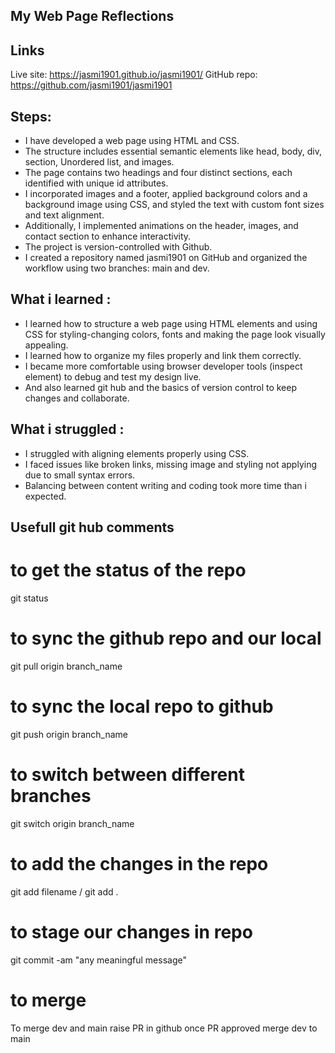 ## My Web Page Reflections

## Links

Live site: https://jasmi1901.github.io/jasmi1901/
GitHub repo: https://github.com/jasmi1901/jasmi1901

## Steps:

- I have developed a web page using HTML and CSS. 
- The structure includes essential semantic elements like head, body, div, section, Unordered list, and images.
- The page contains two headings and four distinct sections, each identified with unique id attributes.
- I incorporated images and a footer, applied background colors and a background image using CSS, and styled the text 
   with custom font  sizes and text alignment. 
- Additionally, I implemented animations on the header, images, and contact section to enhance interactivity.
- The project is version-controlled with Github.
- I created a repository named jasmi1901 on GitHub and organized the workflow using two branches: main and dev.

## What i learned :
- I learned how to structure a web page using HTML elements and using CSS for styling-changing colors, fonts
   and making the page look visually appealing.
- I learned how to organize my files properly and link them correctly.
- I became more comfortable using browser developer tools (inspect element) to debug and test my design live.
- And also learned git hub and the basics of version control to keep changes and collaborate.

## What i struggled :
- I struggled with aligning elements properly using CSS.
- I faced issues like broken links, missing image and styling not applying due to small syntax errors.
- Balancing between content writing and coding took more time than i expected.

## Usefull git hub comments
# to get the status of the repo
git status

# to sync the github repo and our local
git pull origin branch_name

# to sync the local repo to github
git push origin branch_name

# to switch between different branches
git switch origin branch_name

# to add the changes in the repo
git add filename / git add .

# to stage our changes in repo
git commit -am "any meaningful message"
 
 # to merge 
To  merge dev and main raise PR in github
once PR approved merge dev to main